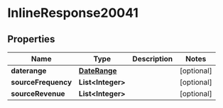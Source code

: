 
# InlineResponse20041

## Properties
Name | Type | Description | Notes
------------ | ------------- | ------------- | -------------
**daterange** | [**DateRange**](DateRange.md) |  |  [optional]
**sourceFrequency** | **List&lt;Integer&gt;** |  |  [optional]
**sourceRevenue** | **List&lt;Integer&gt;** |  |  [optional]



